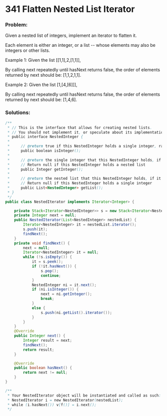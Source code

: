 # 341 Flatten Nested List Iterator

### Problem:

Given a nested list of integers, implement an iterator to flatten it.

Each element is either an integer, or a list -- whose elements may also be integers or other lists.

Example 1:
Given the list [[1,1],2,[1,1]],

By calling next repeatedly until hasNext returns false, the order of elements returned by next should be: [1,1,2,1,1].

Example 2:
Given the list [1,[4,[6]]],

By calling next repeatedly until hasNext returns false, the order of elements returned by next should be: [1,4,6].

### Solutions:

```java
/**
 * // This is the interface that allows for creating nested lists.
 * // You should not implement it, or speculate about its implementation
 * public interface NestedInteger {
 *
 *     // @return true if this NestedInteger holds a single integer, rather than a nested list.
 *     public boolean isInteger();
 *
 *     // @return the single integer that this NestedInteger holds, if it holds a single integer
 *     // Return null if this NestedInteger holds a nested list
 *     public Integer getInteger();
 *
 *     // @return the nested list that this NestedInteger holds, if it holds a nested list
 *     // Return null if this NestedInteger holds a single integer
 *     public List<NestedInteger> getList();
 * }
 */
public class NestedIterator implements Iterator<Integer> {

    private Stack<Iterator<NestedInteger>> s = new Stack<Iterator<NestedInteger>>();
    private Integer next = null;
    public NestedIterator(List<NestedInteger> nestedList) {
        Iterator<NestedInteger> it = nestedList.iterator();
        s.push(it);
        findNext();
    }
    private void findNext() {
        next = null;
        Iterator<NestedInteger> it = null;
        while (!s.isEmpty()) {
            it = s.peek();
            if (!it.hasNext()) {
                s.pop();
                continue;
            }
            NestedInteger ni = it.next();
            if (ni.isInteger()) {
                next = ni.getInteger();
                break;
            }
            else {
                s.push(ni.getList().iterator());
            }
        }
    }
    @Override
    public Integer next() {
        Integer result = next;
        findNext();
        return result;
    }

    @Override
    public boolean hasNext() {
        return next != null;
    }
}

/**
 * Your NestedIterator object will be instantiated and called as such:
 * NestedIterator i = new NestedIterator(nestedList);
 * while (i.hasNext()) v[f()] = i.next();
 */
```